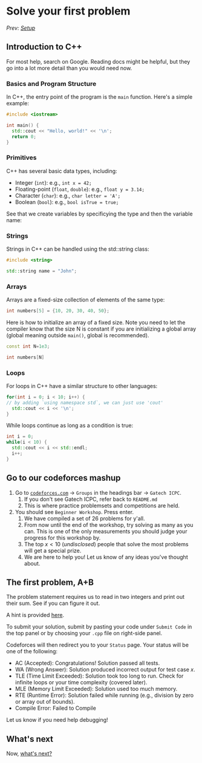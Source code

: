 # Solve your first problem

*Prev: [Setup](./1_setup.md)*

## Introduction to C++

For most help, search on Google. Reading docs might be helpful, but they go into a lot more detail than you would need now.

### Basics and Program Structure

In C++, the entry point of the program is the `main` function. Here's a simple example:

```cpp
#include <iostream>

int main() {
  std::cout << "Hello, world!" << '\n';
  return 0;
}
```

### Primitives

C++ has several basic data types, including:

- Integer (`int`): e.g., `int x = 42;`
- Floating-point (`float`, `double`): e.g., `float y = 3.14;`
- Character (`char`): e.g., `char letter = 'A';`
- Boolean (`bool`): e.g., `bool isTrue = true;`

See that we create variables by specificying the type and then the variable name:

### Strings

Strings in C++ can be handled using the std::string class:

```cpp
#include <string>

std::string name = "John";
```

### Arrays

Arrays are a fixed-size collection of elements of the same type:

```cpp
int numbers[5] = {10, 20, 30, 40, 50};
```

Here is how to initialize an array of a fixed size. Note you need to let the compiler know that the size N is constant if you are initializing a global array (global meaning outside `main()`, global is recommended).
```cpp
const int N=1e3;

int numbers[N]
```

### Loops

For loops in C++ have a similar structure to other languages:

```cpp
for(int i = 0; i < 10; i++) {
// by adding `using namespace std`, we can just use 'cout'
  std::cout << i << '\n';
}
```

While loops continue as long as a condition is true:

```cpp
int i = 0;
while(i < 10) {
  std::cout << i << std::endl;
  i++;
}
```

## Go to our codeforces mashup

1. Go to [`codeforces.com`](codeforces.com) -> `Groups` in the headings bar -> `Gatech ICPC`.
   1. If you don't see Gatech ICPC, refer back to `README.md`
   2. This is where practice problemsets and competitions are held. 
2. You should see `Beginner Workshop`. Press enter.
   1. We have compiled a set of 26 problems for y'all.
   2. From now until the end of the workshop, try solving as many as you can. This is one of the only measurements you should judge your progress for this workshop by.
   3. The top $x<10$ (*undisclosed*) people that solve the most problems will get a special prize.
   4. We are here to help you! Let us know of any ideas you've thought about.

## The first problem, A+B

The problem statement requires us to read in two integers and print out their sum. See if you can figure it out.

A hint is provided [here](./hints/A.md).

To submit your solution, submit by pasting your code under `Submit Code` in the top panel or by choosing your `.cpp` file on right-side panel.

Codeforces will then redirect you to your `Status` page. Your status will be one of the following:

- AC (Accepted): Congratulations! Solution passed all tests.
- WA (Wrong Answer): Solution produced incorrect output for test case $x$.
- TLE (Time Limit Exceeded): Solution took too long to run. Check for infinite loops or your time complexity (covered later).
- MLE (Memory Limit Exceeded): Solution used too much memory.
- RTE (Runtime Error): Solution failed while running (e.g., division by zero or array out of bounds).
- Compile Error: Failed to Compile

Let us know if you need help debugging!

## What's next

Now, [what's next?](./3_practice_practice_practice.md)
